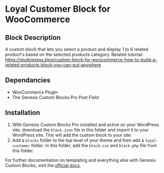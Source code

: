 # Loyal Customer Block for WooCommerce
## Block Description
A custom block that lets you select a product and display 1 to 6 related product's based on the selected products category.
Related tutorial: https://studiopress.blog/custom-block-for-woocommerce-how-to-build-a-related-products-block-you-can-put-anywhere

## Dependancies
- WooCommerce Plugin
- The Genesis Custom Blocks Pro Post Field

## Installation
1. With Genesis Custom Blocks Pro installed and active on your WordPress site, download the `block.json` file in this folder and import it to your WordPress site. This will add the custom block to your site.
2. Add a `blocks` folder to the top level of your theme and then add a `loyal-customer` folder. In this folder, add the `block.css` and `block.php` file from this folder.

For further documentation on templating and everything else with Genesis Custom Blocks, visit the [official docs](https://developer.wpengine.com/genesis-custom-blocks/).